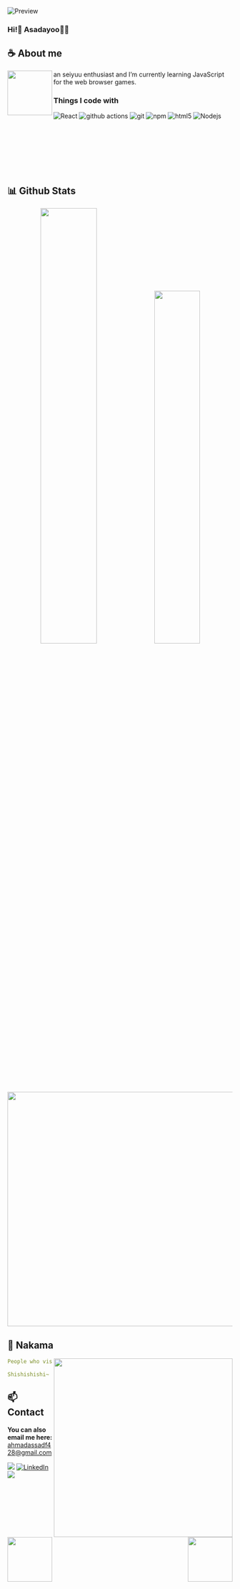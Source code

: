 
![Preview](https://prd-game-a3-granbluefantasy.akamaized.net/assets_en/img/sp/assets/npc/cutin_special/3040416000_02.jpg)

### Hi!👋 Asadayoo🏴‍☠️

## **☕ About me**
<a href="https://github.com/asadayoo"><img align="left" width="100" src="https://prd-game-a2-granbluefantasy.akamaized.net/assets_en/img/sp/assets/npc/t/skin/3040416000_03_s3.png"></a>
an seiyuu enthusiast and I’m currently learning JavaScript for the web browser games.
<h3>Things I code with</h3>
<p>
  <img alt="React" src="https://img.shields.io/badge/-React-45b8d8?style=flat-square&logo=react&logoColor=white" />
  <img alt="github actions" src="https://img.shields.io/badge/-Github_Actions-2088FF?style=flat-square&logo=github-actions&logoColor=white" />
  <img alt="git" src="https://img.shields.io/badge/-Git-F05032?style=flat-square&logo=git&logoColor=white" />
  <img alt="npm" src="https://img.shields.io/badge/-NPM-CB3837?style=flat-square&logo=npm&logoColor=white" />
  <img alt="html5" src="https://img.shields.io/badge/-HTML5-E34F26?style=flat-square&logo=html5&logoColor=white" />
  <img alt="Nodejs" src="https://img.shields.io/badge/-Nodejs-43853d?style=flat-square&logo=Node.js&logoColor=white" />
</p>
<br><br><br><br><br><br>

## **📊 Github Stats**

<p align="center"><img width="50%" src="https://github-readme-stats.vercel.app/api?username=asadayoo&show_icons=true&count_private=false&theme=react&hide_border=true&bg_color=0D1117"/> <img width="45%" src="https://github-readme-stats.vercel.app/api/top-langs/?username=asadayoo&show_icons=true&count_private=false&theme=react&hide_border=true&bg_color=0D1117&layout=compact"/>
</p>

## 
<p align="center">
<a href="#"><img width="525" src="https://prd-game-a3-granbluefantasy.akamaized.net/assets_en/img/sp/assets/npc/b/3040416000_02.png"></a>
</p> 

## **🤝 Nakama**
<a href="https://github.com/asadayoo"><img align="right" width=400 src="https://count.getloli.com/@asadayoo?name=asadayoo&theme=rule34&padding=10&offset=0&scale=1&pixelated=1&darkmode=0"></a>
<a href="https://github.com/asadayoo"><img align="left" width="100" src="https://prd-game-a-granbluefantasy.akamaized.net/assets_en/img/sp/assets/npc/t/skin/3040416000_01_s1.png"></a>

```yaml
People who visit my profile :3.

Shishishishi~ another nakama has been caught.
```
<!-- <br><br><br><br> -->
## **📫 Contact**
<a href="https://github.com/asadayoo"><img align="right" width="100" src="https://prd-game-a3-granbluefantasy.akamaized.net/assets_en/img/sp/assets/npc/t/skin/3040416000_81_s1.png" /></a>

**You can also email me here:** ahmadassadf428@gmail.com

[![](https://img.shields.io/github/followers/asadayoo?label=Followers&style=social)](https://github.com/asadayoo)
[![LinkedIn](https://custom-icon-badges.demolab.com/badge/LinkedIn-0A66C2?logo=linkedin-white&logoColor=fff)](https://id.linkedin.com/in/ahmad-assad-fattahilah-a4651a262)
[![](https://img.shields.io/badge/Mail-D14836?logo=gmail&logoColor=white)](mailto:ahmadassadf428@gmail.com)

